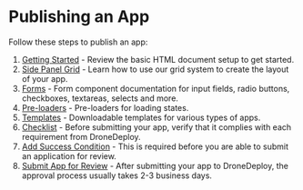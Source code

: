 # Publishing an App

Follow these steps to publish an app:

1. [Getting Started](/publishing_app.md) - Review the basic HTML document setup to get started.
2. [Side Panel Grid](/grid.md) - Learn how to use our grid system to create the layout of your app.
3. [Forms](/components-draft/forms.md) - Form component documentation for input fields, radio buttons, checkboxes, textareas, selects and more.
4. [Pre-loaders](/preloader.md) - Pre-loaders for loading states.
5. [Templates](/template.md) - Downloadable templates for various types of apps.
6. [Checklist](/checklist.md) - Before submitting your app, verify that it complies with each requirement from DroneDeploy.
7. [Add Success Condition](/success-condition.md) - This is required before you are able to submit an application for review.    
8. [Submit App for Review](/publishing.md) - After submitting your app to DroneDeploy, the approval process usually takes 2-3 business days.

<!-- 1.[Verify Checklist](/checklist.md) - Review the list of required items before submitting an app.
2.[Add Tracking](/success-condition.md) - This will help track your app performance and identify optimization opportunities.
3.[Submit an App](/publishing.md) - Instruction on how to publish an app with DroneDeploy.  -->
